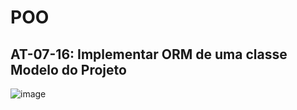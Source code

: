 # POO
## AT-07-16: Implementar ORM de uma classe Modelo do Projeto

![image](https://github.com/user-attachments/assets/8fcc5ef2-de85-4a94-bc28-1f06c62bf9db)



